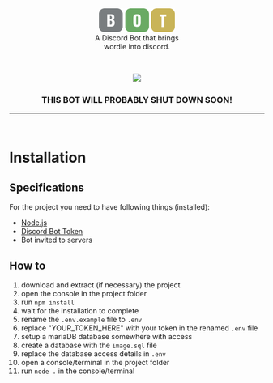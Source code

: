 <br>
<br>
<p align="center">
  <img src="./src/images/logo_slim.png" width="150px"></img><br>
  A Discord Bot that brings<br>
  wordle into discord.
</p>
<br>

<div align="center">

[![](https://img.shields.io/badge/Invite-%237289DA.svg?style=for-the-badge&logo=discord&logoColor=white)](https://discord.com/api/oauth2/authorize?client_id=938399230614192169&permissions=2048&scope=bot%20applications.commands)

### THIS BOT WILL PROBABLY SHUT DOWN SOON!

</div>


-------------------
<br>

# Installation
## Specifications
For the project you need to have following things (installed):

- [Node.js]
- [Discord Bot Token]
- Bot invited to servers

## How to
1. download and extract (if necessary) the project
2. open the console in the project folder
3. run `npm install`
4. wait for the installation to complete
5. rename the `.env.example` file to `.env`
6. replace "YOUR_TOKEN_HERE" with your token in the renamed `.env` file
7. setup a mariaDB database somewhere with access
8. create a database with the `image.sql` file
9. replace the database access details in `.env`
10. open a console/terminal in the project folder
11. run `node .` in the console/terminal


[Node.js]: https://nodejs.org/en/download/
[Discord Bot Token]: https://www.getdroidtips.com/discord-bot-token/
